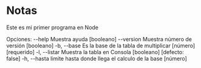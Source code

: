 # Notas
Este es mi primer programa en Node

Opciones:
      --help     Muestra ayuda                                        [booleano]
      --version  Muestra número de versión                            [booleano]
  -b, --base     Es la base de la tabla de multiplicar      [número] [requerido]
  -l, --listar   Muestra la tabla en Consola         [booleano] [defecto: false]
  -h, --hasta    limite hasta donde llega el calculo de la base         [número]